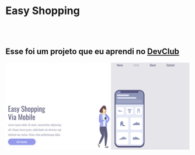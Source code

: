 <h1>Easy Shopping</h1>
<br>
<br>
<h2>Esse foi um projeto que eu aprendi no <a href="https:rodolfomori.com.br>devclub/"</a>DevClub </h2>
<img src="https://github.com/Guilhermedev20/Easy-Shopping/blob/master/assets/desktop.png?raw=true"> 
